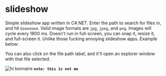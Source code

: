 slideshow
===

Simple slideshow app written in C#.NET. Enter the path to search for files in, and hit `Gooooooo`. Valid image 
formats are `jpg`, `jpeg`, and `png`. Images will cycle every 1800 ms. Doesn't run in full-screen, you can snap 
it, resize it, and full-screen it. Unlike those fucking annoying slideshow apps. Example below: 

You can also click on the file path label, and it'll open an explorer window with that file selected.

![hi konnaire](http://i.imgur.com/JSEOo9J.jpg)
**`note: this is not me`**

